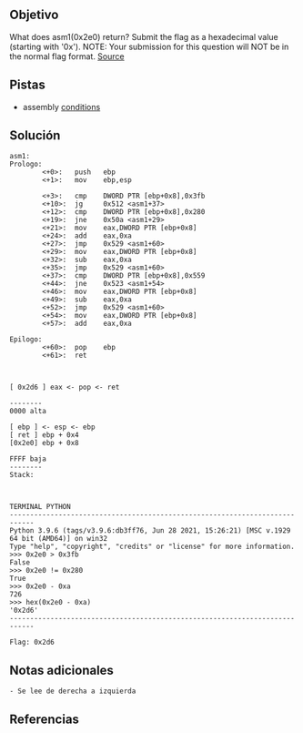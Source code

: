 ## Objetivo
What does asm1(0x2e0) return? Submit the flag as a hexadecimal value (starting with '0x'). NOTE: Your submission for this question will NOT be in the normal flag format. [Source](https://jupiter.challenges.picoctf.org/static/f1c2358ff7d1e9386e41552c549cf2f6/test.S)

## Pistas
- assembly [conditions](https://www.tutorialspoint.com/assembly_programming/assembly_conditions.htm)

## Solución
```
asm1:
Prologo:
        <+0>:   push   ebp
        <+1>:   mov    ebp,esp

        <+3>:   cmp    DWORD PTR [ebp+0x8],0x3fb
        <+10>:  jg     0x512 <asm1+37>
        <+12>:  cmp    DWORD PTR [ebp+0x8],0x280
        <+19>:  jne    0x50a <asm1+29>
        <+21>:  mov    eax,DWORD PTR [ebp+0x8]
        <+24>:  add    eax,0xa
        <+27>:  jmp    0x529 <asm1+60>
        <+29>:  mov    eax,DWORD PTR [ebp+0x8]
        <+32>:  sub    eax,0xa
        <+35>:  jmp    0x529 <asm1+60>
        <+37>:  cmp    DWORD PTR [ebp+0x8],0x559
        <+44>:  jne    0x523 <asm1+54>
        <+46>:  mov    eax,DWORD PTR [ebp+0x8]
        <+49>:  sub    eax,0xa
        <+52>:  jmp    0x529 <asm1+60>
        <+54>:  mov    eax,DWORD PTR [ebp+0x8]
        <+57>:  add    eax,0xa

Epilogo:
        <+60>:  pop    ebp
        <+61>:  ret



[ 0x2d6 ] eax <- pop <- ret

--------
0000 alta

[ ebp ] <- esp <- ebp
[ ret ] ebp + 0x4
[0x2e0] ebp + 0x8

FFFF baja
--------
Stack:



TERMINAL PYTHON
----------------------------------------------------------------------------
Python 3.9.6 (tags/v3.9.6:db3ff76, Jun 28 2021, 15:26:21) [MSC v.1929 64 bit (AMD64)] on win32
Type "help", "copyright", "credits" or "license" for more information.
>>> 0x2e0 > 0x3fb
False
>>> 0x2e0 != 0x280
True
>>> 0x2e0 - 0xa
726
>>> hex(0x2e0 - 0xa)
'0x2d6'
----------------------------------------------------------------------------

Flag: 0x2d6

```

## Notas adicionales
```
- Se lee de derecha a izquierda
```

## Referencias

